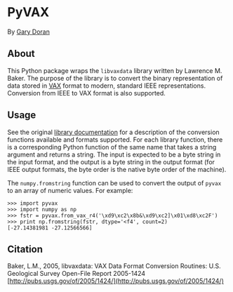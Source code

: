 PyVAX
=====

By [Gary Doran](mailto:garydoranjr@gmail.com)

## About

This Python package wraps the `libvaxdata` library written by Lawrence M.
Baker. The purpose of the library is to convert the binary representation of
data stored in [VAX](https://en.wikipedia.org/wiki/VAX) format to modern,
standard IEEE representations. Conversion from IEEE to VAX format is also
supported.

## Usage

See the original [library documentation](http://pubs.usgs.gov/of/2005/1424/) for
a description of the conversion functions available and formats supported. For
each library function, there is a corresponding Python function of the same name
that takes a string argument and returns a string. The input is expected to be a
byte string in the input format, and the output is a byte string in the output
format (for IEEE output formats, the byte order is the native byte order of the
machine).

The `numpy.fromstring` function can be used to convert the output of `pyvax` to
an array of numeric values. For example:

    >>> import pyvax
    >>> import numpy as np
    >>> fstr = pyvax.from_vax_r4('\xd9\xc2\x8b&\xd9\xc2]\x01\xd8\xc2F')
    >>> print np.fromstring(fstr, dtype='<f4', count=2)
    [-27.14381981 -27.12566566]

## Citation

Baker, L.M., 2005, libvaxdata: VAX Data Format Conversion Routines:
U.S. Geological Survey Open-File Report 2005-1424
[http://pubs.usgs.gov/of/2005/1424/](http://pubs.usgs.gov/of/2005/1424/)
